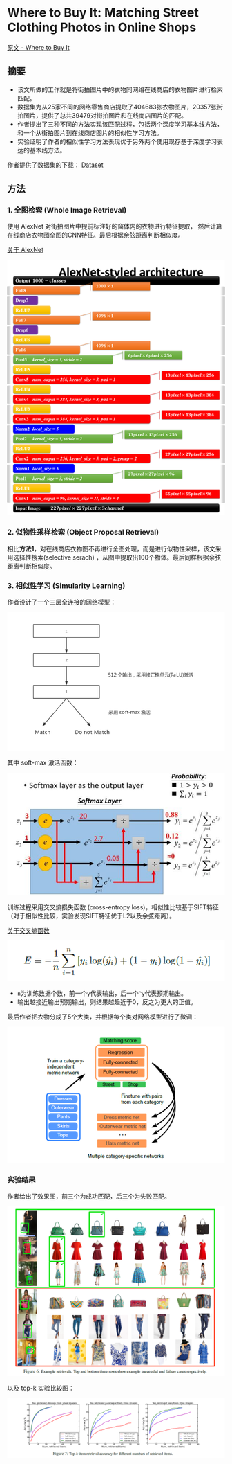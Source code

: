 # Where to Buy It: Matching Street Clothing Photos in Online Shops

[原文 - Where to Buy It](http://acberg.com/papers/wheretobuyit2015iccv.pdf)

## 摘要

* 该文所做的工作就是将街拍图片中的衣物同网络在线商店的衣物图片进行检索匹配。
* 数据集为从25家不同的网络零售商店提取了404683张衣物图片，20357张街拍图片，提供了总共39479对街拍图片和在线商店图片的匹配。
* 作者提出了三种不同的方法实现该匹配过程，包括两个深度学习基本线方法，和一个从街拍图片到在线商店图片的相似性学习方法。
* 实验证明了作者的相似性学习方法表现优于另外两个使用现存基于深度学习表达的基本线方法。

作者提供了数据集的下载： [Dataset](http://www.tamaraberg.com/street2shop/)

## 方法

### 1. 全图检索 (Whole Image Retrieval)

使用 AlexNet 对街拍图片中提前标注好的窗体内的衣物进行特征提取， 然后计算在线商店衣物图全图的CNN特征。最后根据余弦距离判断相似度。

[关于 AlexNet](http://www.jianshu.com/p/58168fec534d?from=androidqq)

![](https://github.com/PatrickLin1993/Reading/blob/master/Where%20to%20Buy%20It/pics/AlexNet.png)

### 2. 似物性采样检索 (Object Proposal Retrieval)

相比**方法1**，对在线商店衣物图不再进行全图处理，而是进行似物性采样，该文采用选择性搜索(selective serach) ，从图中提取出100个物体。最后同样根据余弦距离判断相似度。

### 3. 相似性学习 (Simularity Learning)

作者设计了一个三层全连接的网络模型：

![](https://github.com/PatrickLin1993/Reading/blob/master/Where%20to%20Buy%20It/pics/sl.png)

其中 soft-max 激活函数：

![](https://github.com/PatrickLin1993/Reading/blob/master/Where%20to%20Buy%20It/pics/soft-max.jpg)

训练过程采用交叉熵损失函数 (cross-entropy loss)，相似性比较基于SIFT特征（对于相似性比较，实验发现SIFT特征优于L2以及余弦距离）。

[关于交叉熵函数](https://hit-scir.gitbooks.io/neural-networks-and-deep-learning-zh_cn/content/chap3/c3s1.html#)

![](https://github.com/PatrickLin1993/Reading/blob/master/Where%20to%20Buy%20It/pics/crossentropy.png)

* `n`为训练数据个数，前一个`y`代表输出，后一个`^y`代表预期输出。
* 输出越接近输出预期输出，则结果越趋近于0，反之为更大的正值。

最后作者把衣物分成了5个大类，并根据每个类对网络模型进行了微调：

![](https://github.com/PatrickLin1993/Reading/blob/master/Where%20to%20Buy%20It/pics/slnet.png)

### 实验结果

作者给出了效果图，前三个为成功匹配，后三个为失败匹配。

![](https://github.com/PatrickLin1993/Reading/blob/master/Where%20to%20Buy%20It/pics/res1.png)

以及 top-k 实验比较图：

![](https://github.com/PatrickLin1993/Reading/blob/master/Where%20to%20Buy%20It/pics/res2.png)

